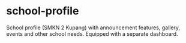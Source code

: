 # school-profile
School profile (SMKN 2 Kupang) with announcement features, gallery, events and other school needs. Equipped with a separate dashboard.
